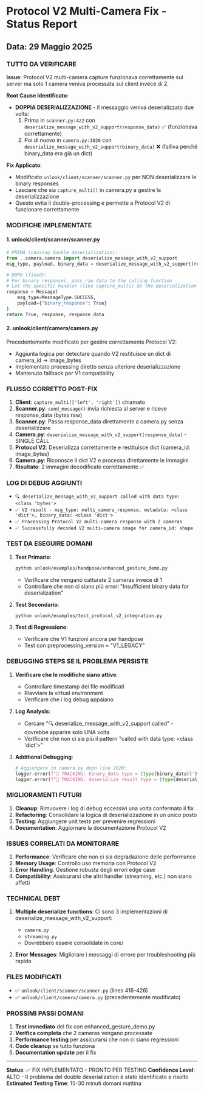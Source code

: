 # Protocol V2 Multi-Camera Fix - Status Report
## Data: 29 Maggio 2025
### TUTTO DA VERIFICARE
**Issue**: Protocol V2 multi-camera capture funzionava correttamente sul server ma solo 1 camera veniva processata sul client invece di 2.

**Root Cause Identificato**: 
- **DOPPIA DESERIALIZZAZIONE** - Il messaggio veniva deserializzato due volte:
  1. Prima in `scanner.py:422` con `deserialize_message_with_v2_support(response_data)` ✅ (funzionava correttamente)
  2. Poi di nuovo in `camera.py:1020` con `deserialize_message_with_v2_support(binary_data)` ❌ (falliva perché binary_data era già un dict)

**Fix Applicato**: 
- Modificato `unlook/client/scanner/scanner.py` per NON deserializzare le binary responses
- Lasciare che sia `capture_multi()` in camera.py a gestire la deserializzazione
- Questo evita il double-processing e permette a Protocol V2 di funzionare correttamente

### MODIFICHE IMPLEMENTATE

#### 1. unlook/client/scanner/scanner.py
```python
# PRIMA (causing double deserialization):
from ..camera.camera import deserialize_message_with_v2_support
msg_type, payload, binary_data = deserialize_message_with_v2_support(response_data)

# DOPO (fixed):
# For binary responses, pass raw data to the calling function
# Let the specific handler (like capture_multi) do the deserialization
response = Message(
    msg_type=MessageType.SUCCESS,
    payload={"binary_response": True}
)
return True, response, response_data
```

#### 2. unlook/client/camera/camera.py 
Precedentemente modificato per gestire correttamente Protocol V2:
- Aggiunta logica per detectare quando V2 restituisce un dict di camera_id -> image_bytes
- Implementato processing diretto senza ulteriore deserializzazione
- Mantenuto fallback per V1 compatibility

### FLUSSO CORRETTO POST-FIX

1. **Client**: `capture_multi(['left', 'right'])` chiamato
2. **Scanner.py**: `send_message()` invia richiesta al server e riceve response_data (bytes raw)
3. **Scanner.py**: Passa response_data direttamente a camera.py senza deserializzare
4. **Camera.py**: `deserialize_message_with_v2_support(response_data)` - SINGLE CALL
5. **Protocol V2**: Deserializza correttamente e restituisce dict {camera_id: image_bytes}
6. **Camera.py**: Riconosce il dict V2 e processa direttamente le immagini
7. **Risultato**: 2 immagini decodificate correttamente ✅

### LOG DI DEBUG AGGIUNTI
- `🔍 deserialize_message_with_v2_support called with data type: <class 'bytes'>`
- `✅ V2 result - msg_type: multi_camera_response, metadata: <class 'dict'>, binary_data: <class 'dict'>`
- `✅ Processing Protocol V2 multi-camera response with 2 cameras`
- `✅ Successfully decoded V2 multi-camera image for camera_id: shape`

### TEST DA ESEGUIRE DOMANI

1. **Test Primario**: 
   ```bash
   python unlook/examples/handpose/enhanced_gesture_demo.py
   ```
   - Verificare che vengano catturate 2 cameras invece di 1
   - Controllare che non ci siano più errori "Insufficient binary data for deserialization"

2. **Test Secondario**:
   ```bash
   python unlook/examples/test_protocol_v2_integration.py
   ```

3. **Test di Regressione**:
   - Verificare che V1 funzioni ancora per handpose
   - Test con preprocessing_version = "V1_LEGACY"

### DEBUGGING STEPS SE IL PROBLEMA PERSISTE

1. **Verificare che le modifiche siano attive**:
   - Controllare timestamp dei file modificati
   - Riavviare la virtual environment
   - Verificare che i log debug appaiano

2. **Log Analysis**:
   - Cercare "🔍 deserialize_message_with_v2_support called" - dovrebbe apparire solo UNA volta
   - Verificare che non ci sia più il pattern "called with data type: <class 'dict'>"

3. **Additional Debugging**:
   ```python
   # Aggiungere in camera.py dopo line 1020:
   logger.error(f"🐛 TRACKING: binary_data type = {type(binary_data)}")
   logger.error(f"🐛 TRACKING: deserialize result type = {type(deserialized_data)}")
   ```

### MIGLIORAMENTI FUTURI

1. **Cleanup**: Rimuovere i log di debug eccessivi una volta confermato il fix
2. **Refactoring**: Consolidare la logica di deserializzazione in un unico posto
3. **Testing**: Aggiungere unit tests per prevenire regressioni
4. **Documentation**: Aggiornare la documentazione Protocol V2

### ISSUES CORRELATI DA MONITORARE

1. **Performance**: Verificare che non ci sia degradazione delle performance
2. **Memory Usage**: Controllo uso memoria con Protocol V2
3. **Error Handling**: Gestione robusta degli errori edge case
4. **Compatibility**: Assicurarsi che altri handler (streaming, etc.) non siano affetti

### TECHNICAL DEBT

1. **Multiple deserialize functions**: Ci sono 3 implementazioni di deserialize_message_with_v2_support:
   - `camera.py`
   - `streaming.py` 
   - Dovrebbero essere consolidate in core/

2. **Error Messages**: Migliorare i messaggi di errore per troubleshooting più rapido

### FILES MODIFICATI
- ✅ `unlook/client/scanner/scanner.py` (lines 416-426)
- ✅ `unlook/client/camera/camera.py` (precedentemente modificato)

### PROSSIMI PASSI DOMANI

1. **Test immediato** del fix con enhanced_gesture_demo.py
2. **Verifica completa** che 2 cameras vengano processate
3. **Performance testing** per assicurarsi che non ci siano regressioni
4. **Code cleanup** se tutto funziona
5. **Documentation update** per il fix

---

**Status**: ✅ FIX IMPLEMENTATO - PRONTO PER TESTING
**Confidence Level**: ALTO - Il problema del double deserialization è stato identificato e risolto
**Estimated Testing Time**: 15-30 minuti domani mattina